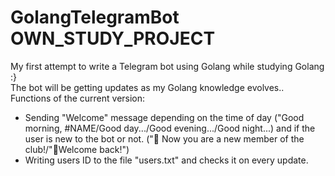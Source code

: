 # GolangTelegramBot OWN_STUDY_PROJECT
My first attempt to write a Telegram bot using Golang while studying Golang :}<br>
The bot will be getting updates as my Golang knowledge evolves..<br>
Functions of the current version:<br>
<ul><li>Sending "Welcome" message depending on the time of day ("Good morning, #NAME/Good day.../Good evening.../Good night...)
  and if the user is new to the bot or not. ("🦆 Now you are a new member of the club!/"🔑Welcome back!")
<li>Writing users ID to the file "users.txt" and checks it on every update.</ul>

